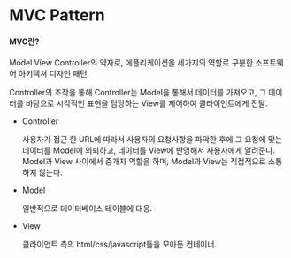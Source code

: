 # MVC Pattern



#### MVC란?

Model View Controller의 약자로, 에플리케이션을 세가지의 역할로 구분한 소프트웨어 아키텍쳐 디자인 패턴.

Controller의 조작을 통해 Controller는 Model을 통해서 데이터를 가져오고, 그 데이터를 바탕으로 시각적인 표현을 담당하는 View를 제어하여 클라이언트에게 전달. 

- Controller

  사용자가 접근 한 URL에 따라서 사용자의 요청사항을 파악한 후에 그 요청에 맞는 데이터를 Model에 의뢰하고, 데이터를 View에 반영해서 사용자에게 알려준다. Model과 View 사이에서 중개자 역할을 하며, Model과 View는 직접적으로 소통하지 않는다.

- Model

  일반적으로 데이터베이스 테이블에 대응. 

- View

  클라이언트 측의 html/css/javascript들을 모아둔 컨테이너. 


